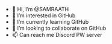 - 👋 Hi, I’m @SAMRAATH
- 👀 I’m interested in GitHub
- 🌱 I’m currently learning GitHub
- 💞️ I’m looking to collaborate on GitHub
- 📫 Can reach me Discord PW server

<!SAMRAATH
SAMRAATH/SAMRAATH is a ✨ special ✨ repository because its `README.md` (this file) appears on your GitHub profile.
You can click the Preview link to take a look at your changes.
--->

